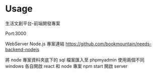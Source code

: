 # Usage

生活文創平台-前端開發專案

Port:3000

WebServer Node.js 專案連結 https://github.com/bookmountain/needs-backend-nodejs

將 node 專案資料夾底下的 sql 檔案匯入至 phpmyadmin
使用兩個不同 windows 各自開啟 react 和 node 專案
npm start 開啟 server
